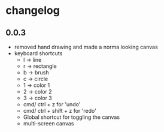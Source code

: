 # changelog

## 0.0.3

- removed hand drawing and made a norma looking canvas
- keyboard shortcuts
  - l -> line
  - r -> rectangle
  - b -> brush
  - c -> circle
  - 1 -> color 1
  - 2 -> color 2
  - 3 -> color 3
  - cmd/ ctrl + z for 'undo'
  - cmd/ ctrl + shift + z  for 'redo'
  - Global shortcut for toggling the canvas
  - multi-screen canvas
